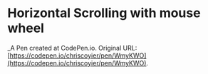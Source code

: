 # Horizontal Scrolling with mouse wheel
 _A Pen created at CodePen.io. Original URL: [https://codepen.io/chriscoyier/pen/WmyKWO](https://codepen.io/chriscoyier/pen/WmyKWO).

 